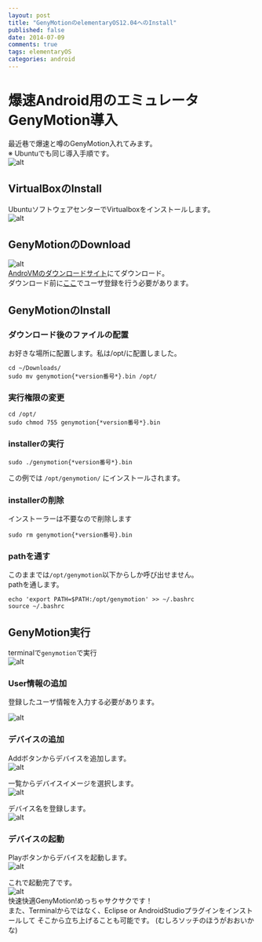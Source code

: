 ```yaml
---
layout: post
title: "GenyMotionのelementaryOS12.04へのInstall"
published: false
date: 2014-07-09
comments: true
tags: elementaryOS
categories: android
---
```


# 爆速Android用のエミュレータGenyMotion導入

最近巷で爆速と噂のGenyMotion入れてみます。   
※ Ubuntuでも同じ導入手順です。  
![alt](/images/genymotion.png "謎のおっさん")  



## VirtualBoxのInstall

UbuntuソフトウェアセンターでVirtualboxをインストールします。  
![alt](/images/software_center_virtualbox.png  "VirtualBoxのInstall")

<!-- more -->
## GenyMotionのDownload  

![alt](/images/androVM_download.png "AndroVMのダウンロードサイト")  
[AndroVMのダウンロードサイト](http://androvm.org/blog/download/)にてダウンロード。  
ダウンロード前に[ここ](https://cloud.genymotion.com/)でユーザ登録を行う必要があります。  

## GenyMotionのInstall

### ダウンロード後のファイルの配置

お好きな場所に配置します。私は/opt/に配置しました。

    cd ~/Downloads/
    sudo mv genymotion{*version番号*}.bin /opt/

### 実行権限の変更

    cd /opt/
    sudo chmod 755 genymotion{*version番号*}.bin

### installerの実行

    sudo ./genymotion{*version番号*}.bin

この例では `/opt/genymotion/` にインストールされます。

### installerの削除

インストーラーは不要なので削除します

    sudo rm genymotion{*version番号}.bin

### pathを通す

このままでは`/opt/genymotion`以下からしか呼び出せません。  
pathを通します。

    echo 'export PATH=$PATH:/opt/genymotion' >> ~/.bashrc
    source ~/.bashrc 

## GenyMotion実行

terminalで`genymotion`で実行  
![alt](/images/terminal_genymotion_launch.png "ターミナルから実行。おっさんのメガネ？")  

### User情報の追加

登録したユーザ情報を入力する必要があります。

![alt](/images/genymotion_set_password.png "ユーザ情報の追加")  


### デバイスの追加

Addボタンからデバイスを追加します。  
![alt](/images/genymotion_window.png "デバイスの追加")  

一覧からデバイスイメージを選択します。  
![alt](/images/genymotion_select_image.png "デバイスの選択")  

デバイス名を登録します。  
![alt](/images/genymotion_create_device.png "デバイス名の登録")  


### デバイスの起動  

Playボタンからデバイスを起動します。  
![alt](/images/genymotion_launch.png "デバイスの起動")  


これで起動完了です。  
![alt](/images/genymotion_launched_image.png "サクサク動くデバイスイメージが起動しました")  
快速快適GenyMotion!めっちゃサクサクです！  
また、Terminalからではなく、Eclipse or AndroidStudioプラグインをインストールして
そこから立ち上げることも可能です。  (むしろソッチのほうがおおいかな)

